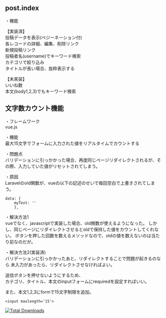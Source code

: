 ## post.index

・機能  
  
【実装済】  
投稿データを表示(ペジーネーション付)  
各レコードの詳細、編集、削除リンク  
新規投稿リンク  
投稿者名(username)でキーワード検索  
カテゴリで絞り込み  
タイトルが長い場合、抜粋表示する  

【未実装】  
いいね数  
本文(body1,2,3)でもキーワード検索  

## 文字数カウント機能

・フレームワーク  
vue.js

・機能  
最大15文字でフォームに入力された値をリアルタイムでカウントする

・問題点  
バリデーションに引っかかった場合、再度同じページリダイレクトされるが、その際、入力していた値がリセットされてしまう。  

・原因  
Laravelのold関数が、vueの以下の記述のせいで毎回空白で上書きされてしまう。
```
data: {
    myText: ''
    },
```

・解決方法1  
vueでなく、javascriptで実装した場合、old関数が使えるようになった。
しかし、同じページにリダイレクトさせるとoldで保持した値をカウントしてくれない。
ボタンを押した回数を数えるメソッドなので、oldの値を数えないのは当たり前なのだが。

・解決方法2(実装済)  
バリデーションに引っかかったあと、リダイレクトすることで問題が起きるのなら
未入力があったら、リダイレクトさせなければよい。  

送信ボタンを押せないようにするため、  
カテゴリ、タイトル、本文のinputフォームにrequiredを設定すればいい。

また、本文1,2,3にformで15文字制限を追加。  
```
<input maxlength='15'>
```

<a href="https://packagist.org/packages/laravel/framework"><img src="https://poser.pugx.org/laravel/framework/d/total.svg" alt="Total Downloads"></a>

